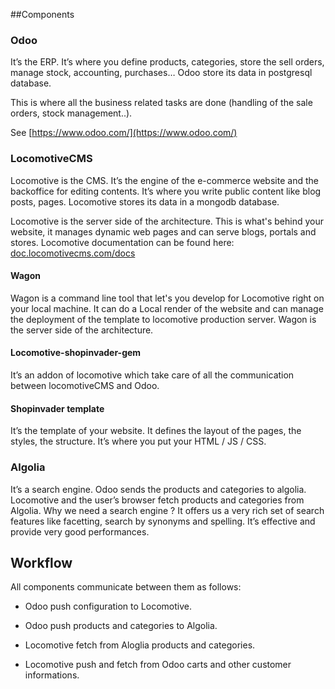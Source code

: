 ##Components


### Odoo

It’s the ERP. It’s where you define products, categories, store the sell orders, manage stock, accounting, purchases…
Odoo store its data in postgresql database.

This is where all the business related tasks are done (handling of the sale orders, 
stock management..).

See [https://www.odoo.com/](https://www.odoo.com/)



### LocomotiveCMS

Locomotive is the CMS. It’s the engine of the e-commerce website and the backoffice for editing contents. 
It’s where you write public content like blog posts, pages. Locomotive stores its data in a mongodb database.

Locomotive is the server side of the architecture. This is what's behind your website, it manages dynamic web pages and can serve 
blogs, portals and stores.
Locomotive documentation can be found here: [doc.locomotivecms.com/docs](https://doc.locomotivecms.com/docs)


#### Wagon

Wagon is a command line tool that let's you develop for Locomotive right on your local machine.
It can do a Local render of the website and can manage the deployment of the template to locomotive production server.
Wagon is the server side of the architecture.

#### Locomotive-shopinvader-gem

It’s an addon of locomotive which take care of all the communication between locomotiveCMS and Odoo.


#### Shopinvader template

It’s the template of your website. It defines the layout of the pages, the styles, the structure. 
It’s where you put your HTML / JS / CSS.


### Algolia

It’s a search engine. Odoo sends the products and categories to algolia. Locomotive and the user’s browser fetch products and categories from Algolia.
Why we need a search engine ? It offers us a very rich set of search features like facetting, search by synonyms and spelling. It’s effective and provide very good performances.


## Workflow

All components communicate between them as follows:


- Odoo push configuration to Locomotive.

- Odoo push products and categories to Algolia.

- Locomotive fetch from Aloglia products and categories.

- Locomotive push and fetch from Odoo carts and other customer informations.
